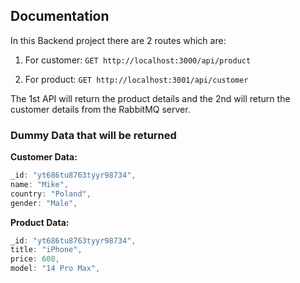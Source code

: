 ## Documentation

In this Backend project there are 2 routes which are:

1. For customer: `GET http://localhost:3000/api/product`

2. For product: `GET http://localhost:3001/api/customer`

The 1st API will return the product details and the 2nd will return the customer details from the RabbitMQ server.

### Dummy Data that will be returned

**Customer Data:**

```js
_id: "yt686tu8763tyyr98734",
name: "Mike",
country: "Poland",
gender: "Male",
```

**Product Data:**

```js
_id: "yt686tu8763tyyr98734",
title: "iPhone",
price: 600,
model: "14 Pro Max",
```
